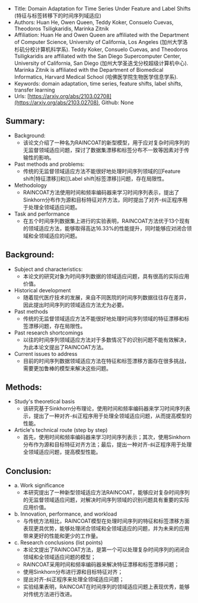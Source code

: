 -   Title: Domain Adaptation for Time Series Under Feature and Label Shifts (特征与标签转移下的时间序列域适应)
-   Authors: Huan He, Owen Queen, Teddy Koker, Consuelo Cuevas, Theodoros Tsiligkaridis, Marinka Zitnik
-   Affiliation: Huan He and Owen Queen are affiliated with the Department of Computer Science, University of California, Los Angeles (加州大学洛杉矶分校计算机科学系). Teddy Koker, Consuelo Cuevas, and Theodoros Tsiligkaridis are affiliated with the San Diego Supercomputer Center, University of California, San Diego (加州大学圣迭戈分校超级计算机中心). Marinka Zitnik is affiliated with the Department of Biomedical Informatics, Harvard Medical School (哈佛医学院生物医学信息学系).
-   Keywords: domain adaptation, time series, feature shifts, label shifts, transfer learning
-   Urls: [https://arxiv.org/abs/2103.02708](https://arxiv.org/abs/2103.02708), Github: None

## Summary:

- Background:
	- 该论文介绍了一种名为RAINCOAT的新型模型，用于应对复杂时间序列的无监督领域适应问题，探讨了数据集漂移和标签分布不一致等因素对于传输性的影响。
- Past methods and problems:
	- 传统的无监督领域适应方法不能很好地处理时间序列领域的[[Feature shift|特征漂移]]和[[Label shift|标签漂移]]问题，存在局限性。
- Methodology
	- RAINCOAT方法使用时间和频率编码器来学习时间序列表示，提出了Sinkhorn分布作为源和目标特征对齐方法，同时提出了对齐-纠正程序用于处理全领域适应问题。
- Task and performance
	- 在五个时间序列数据集上进行的实验表明，RAINCOAT方法优于13个现有的领域适应方法，能够取得高达16.33%的性能提升，同时能够应对闭合领域和全领域适应的问题。

## Background:

- Subject and characteristics:
	- 本论文的研究对象为时间序列数据的领域适应问题，具有很高的实际应用价值。
- Historical development
	- 随着现代医疗技术的发展，来自不同医院的时间序列数据往往存在差异，因此提出时间序列的领域适应方法尤为必要。
- Past methods
	- 传统的无监督领域适应方法不能很好地处理时间序列领域的特征漂移和标签漂移问题，存在局限性。
- Past research shortcomings
	- 以往的时间序列领域适应方法对于多数情况下的识别问题不能有效解决，为此本论文提出了RAINCOAT方法。
- Current issues to address
	- 目前的时间序列数据领域适应方法在特征和标签漂移方面存在很多挑战，需要更加鲁棒的模型来解决这些问题。

## Methods:

- Study's theoretical basis
	- 该研究基于Sinkhorn分布理论，使用时间和频率编码器来学习时间序列表示，提出了一种对齐-纠正程序用于处理全领域适应问题，从而提高模型的性能。
- Article's technical route (step by step)
	- 首先，使用时间和频率编码器来学习时间序列表示；其次，使用Sinkhorn分布作为源和目标特征对齐方法；最后，提出一种对齐-纠正程序用于处理全领域适应问题，提高模型性能。

## Conclusion:

-   a. Work significance
    -   本研究提出了一种新型领域适应方法RAINCOAT，能够应对复杂时间序列的无监督领域适应问题，对解决时间序列领域的识别问题具有重要的实际应用价值。
-   b. Innovation, performance, and workload
    -   与传统方法相比，RAINCOAT模型在处理时间序列的特征和标签漂移方面表现更具优势，能够处理闭合领域和全领域适应的问题，并为未来的应用带来更好的性能和更少的工作量。
-   c. Research conclusions (list points)
    -   本论文提出了RAINCOAT方法，是第一个可以处理复杂时间序列的闭闭合领域和全领域适应问题的模型；
    -   RAINCOAT采用时间和频率编码器来解决特征漂移和标签漂移问题；
    -   使用Sinkhorn分布进行源和目标特征对齐；
    -   提出对齐-纠正程序来处理全领域适应问题；
    -   实验结果表明，RAINCOAT在时间序列的领域适应问题上表现优秀，能够对传统方法进行改进。